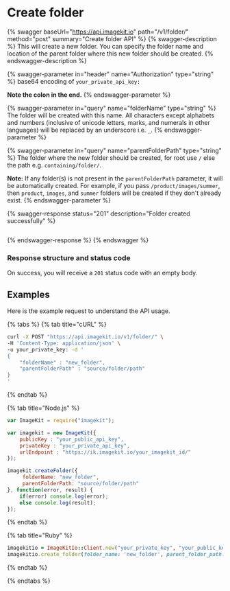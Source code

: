 # Create folder

{% swagger baseUrl="https://api.imagekit.io" path="/v1/folder/" method="post" summary="Create folder API" %}
{% swagger-description %}
This will create a new folder. You can specify the folder name and location of the parent folder where this new folder should be created. 
{% endswagger-description %}

{% swagger-parameter in="header" name="Authorization" type="string" %}
base64 encoding of `your_private_api_key:`

**Note the colon in the end.**
{% endswagger-parameter %}

{% swagger-parameter in="query" name="folderName" type="string" %}
The folder will be created with this name. All characters except alphabets and numbers (inclusive of unicode letters, marks, and numerals in other languages) will be replaced by an underscore i.e. `_`.
{% endswagger-parameter %}

{% swagger-parameter in="query" name="parentFolderPath" type="string" %}
The folder where the new folder should be created, for root use `/` else the path e.g. `containing/folder/`.

**Note:** If any folder(s) is not present in the `parentFolderPath` parameter, it will be automatically created. For example, if you pass `/product/images/summer`, then `product`, `images`, and `summer` folders will be created if they don't already exist.
{% endswagger-parameter %}

{% swagger-response status="201" description="Folder created successfully" %}
```
```
{% endswagger-response %}
{% endswagger %}

### Response structure and status code

On success, you will receive a `201` status code with an empty body.

## Examples

Here is the example request to understand the API usage.

{% tabs %}
{% tab title="cURL" %}
```bash
curl -X POST "https://api.imagekit.io/v1/folder/" \
-H 'Content-Type: application/json' \
-u your_private_key: -d '
{
	"folderName" : "new_folder",
	"parentFolderPath" : "source/folder/path"
}
'
```
{% endtab %}

{% tab title="Node.js" %}
```javascript
var ImageKit = require("imagekit");

var imagekit = new ImageKit({
    publicKey : "your_public_api_key",
    privateKey : "your_private_api_key",
    urlEndpoint : "https://ik.imagekit.io/your_imagekit_id/"
});

imagekit.createFolder({
     folderName: "new_folder",
	 parentFolderPath: "source/folder/path"
}, function(error, result) {
    if(error) console.log(error);
    else console.log(result);
});
```
{% endtab %}

{% tab title="Ruby" %}
```ruby
imagekitio = ImageKitIo::Client.new("your_private_key", "your_public_key", "your_url_endpoint")
imagekitio.create_folder(folder_name: 'new_folder', parent_folder_path: 'source/folder/path')
```
{% endtab %}

{% endtabs %}
